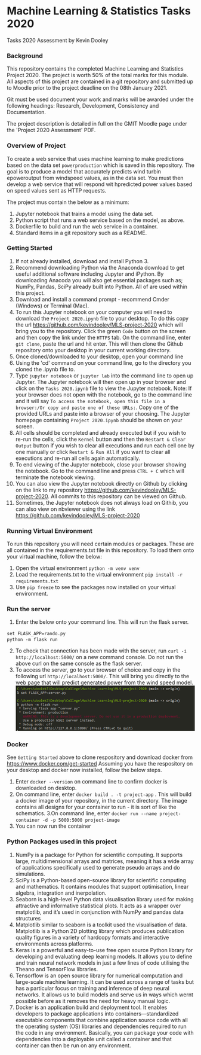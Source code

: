 # Machine Learning & Statistics Tasks 2020
Tasks 2020 Assessment by Kevin Dooley

### Background
This repository contains the completed Machine Learning and Statistics Project 2020. The project is worth 50% of the total marks for this module. All aspects of this project are contained in a git repository and submitted up to Moodle prior to the project deadline on the 08th January 2021.

Git must be used document your work and marks will be awarded under the following headings: Research, Development, Consistency and Documentation.

The project description is detailed in full on the GMIT Moodle page under the 'Project 2020 Assessment' PDF.

### Overview of Project
To create a web service that uses machine learning to make predictions based on the data set `powerproduction` which is saved in this repository.  The goal is to produce a model that accurately predicts wind turbin epoweroutput from windspeed values, as in the data set.  You must then develop a web service that will respond wit hpredicted power values based on speed values sent as HTTP requests.

The project mus contain the below as a minimum:
1. Jupyter  notebook  that  trains  a  model  using  the  data  set.
2. Python script that runs a web service based on the model, as above.
3. Dockerfile to build and run the web service in a container.
4. Standard items in a git repository such as a README.


### Getting Started
1. If not already installed, download and install Python 3.
2. Recommend downloading Python via the Anaconda download to get useful additional software including Jupyter and iPython. By downloading Anacoda you will also get essential packages such as; NumPy, Pandas, SciPy already built into Python. All of are used within this project.
3. Download and install a command prompt - recommend Cmder (Windows) or Terminal (Mac).
4. To run this Jupyter notebook on your computer you will need to download the `Project 2020.ipynb` file to your desktop. To do this copy the url https://github.com/kevindooley/MLS-project-2020 which will bring you to the repository. Click the green `Code` button on the screen and then copy the link under the `HTTPS` tab. On the command line, enter `git clone`, paste the url and hit enter. This will then clone the Github repository onto your desktop in your current working directory. 
5. Once cloned/downloaded to your desktop, open your command line
6. Using the 'cd' command on your command line, go to the directory you cloned the .ipynb file to.
7. Type `jupyter notebook` or `jupyter lab` into the command line to open up Jupyter. The Jupyter notebook will then open up in your browser and click on the `Tasks 2020.ipynb` file to view the Jupyter notebook. Note: If your browser does not open with the notebook, go to the command line and it will say `To access the notebook, open this file in a browser:/Or copy and paste one of these URLs:`. Copy one of the provided URLs and paste into a browser of your choosing. The Jupyter homepage containing `Project 2020.ipynb` should be shown on your screen. 
8. All cells should be completed and already executed but if you wish to re-run the cells, click the `Kernel` button and then the `Restart & Clear Output` button if you wish to clear all executions and run each cell one by one manually or click `Restart & Run All` if you want to clear all executions and re-run all cells again automatically.
9. To end viewing of the Jupyter notebook, close your browser showing the notebook. Go to the command line and press `CTRL + C` which will terminate the notebook viewing. 
9. You can also view the Jupyter notebook directly on Github by clicking on the link to my repository https://github.com/kevindooley/MLS-project-2020. All commits to this repository can be viewed on Github.
10. Sometimes, the Jupyter notebook does not always load on Githib, you can also view on nbviewer using the link https://github.com/kevindooley/MLS-project-2020

### Running Virtual Environment
To run this repository you will need certain modules or packages. These are all contained in the requirements.txt file in this repository. To load them onto your virtual machine, follow the below:
1. Open the virtual environment `python -m venv venv`
2. Load the requirements.txt to the virtual environment `pip install -r requirements.txt`
3. Use `pip freeze` to see the packages now installed on your virtual environment.

### Run the server
1. Enter the below onto your command line. This will run the flask server.
```
set FLASK_APP=rando.py
python -m flask run
```
2. To check that connection has been made with the server, run `curl -i http://localhost:5000/` on a new command console. Do not run the above curl on the same console as the flask server. 
3. To access the server, go to your browser of choice and copy in the following url `http://localhost:5000/`. This will bring you directly to the web page that will predict generated power from the wind speed model.
![](flask.png)

### Docker
See `Getting Started` above to clone respository and download docker from https://www.docker.com/get-started
Assuming you have the respository on your desktop and docker now installed, follow the below steps.

1. Enter `docker --version` on command line to confirm docker is downloaded on desktop.
2. On command line, enter `docker build . -t project-app` . This will build a docker image of your repository, in the current directory. The image contains all designs for your container to run - it is sort of like the schematics.
3.On command line, enter `docker run --name project-container -d -p 5000:5000 project-image` 
4. You can now run the container

### Python Packages used in this project
1. NumPy is a package for Python for scientific computing. It supports large, multidimensional arrays and matrices, meaning it has a wide array of applications specifically used to generate pseudo arrays and do simulations. 
2. SciPy is a Python-based open-source library for scientific computing and mathematics. It contains modules that support optimisation, linear algebra, integration and inerpolation. 
3. Seaborn is a high-level Python data visualisation library used for making attractive and informative statistical plots. It acts as a wrapper over matplotlib, and it’s used in conjunction with NumPy and pandas data structures
4. Matplotlib similar to seaborn is a toolkit used the visualisation of data. Matplotlib is a Python 2D plotting library which produces publication quality figures in a variety of hardcopy formats and interactive environments across platforms.
5. Keras  is a powerful and easy-to-use free open source Python library for developing and evaluating deep learning models. It allows you to define and train neural network models in just a few lines of code utilising the Theano and TensorFlow libraries.
6. Tensorflow is an open source library for numerical computation and large-scale machine learning. It can be used across a range of tasks but has a particular focus on training and inference of deep neural networks. It allows us to build models and serve us in ways which wernt possible before as it removes the need for heavy manual logic.
7. Docker is an application build and deployment tool. It enables developers to package applications into containers—standardized executable components that combine application source code with all the operating system (OS) libraries and dependencies required to run the code in any environment. Basically, you can package your code with dependencies into a deployable unit called a container and that container can then be run on any environment. 
